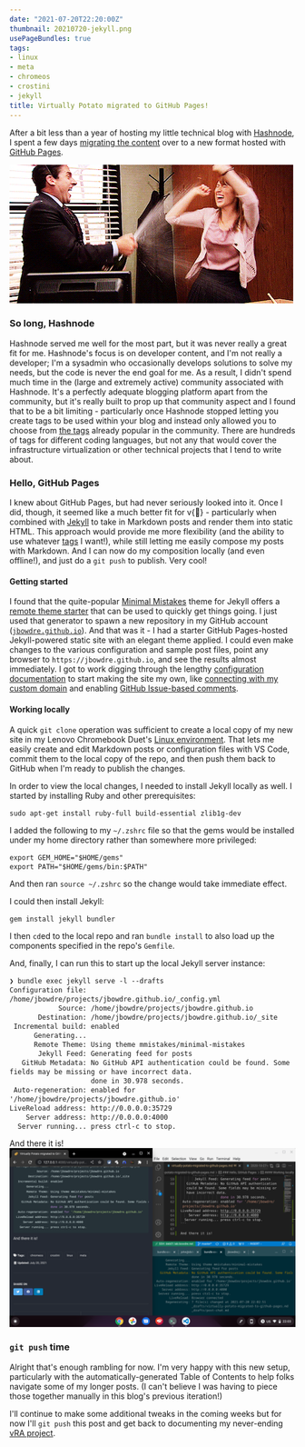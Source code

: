 ```yaml
---
date: "2021-07-20T22:20:00Z"
thumbnail: 20210720-jekyll.png
usePageBundles: true
tags:
- linux
- meta
- chromeos
- crostini
- jekyll
title: Virtually Potato migrated to GitHub Pages!
---
```


After a bit less than a year of hosting my little technical blog with [Hashnode](https://hashnode.com), I spent a few days [migrating the content](/script-to-update-image-embed-links-in-markdown-files) over to a new format hosted with [GitHub Pages](https://pages.github.com/). 

![Party!](20210720-party.gif)

### So long, Hashnode
Hashnode served me well for the most part, but it was never really a great fit for me. Hashnode's focus is on developer content, and I'm not really a developer; I'm a sysadmin who occasionally develops solutions to solve my needs, but the code is never the end goal for me. As a result, I didn't spend much time in the (large and extremely active) community associated with Hashnode. It's a perfectly adequate blogging platform apart from the community, but it's really built to prop up that community aspect and I found that to be a bit limiting - particularly once Hashnode stopped letting you create tags to be used within your blog and instead only allowed you to choose from [the tags](https://hashnode.com/tags) already popular in the community. There are hundreds of tags for different coding languages, but not any that would cover the infrastructure virtualization or other technical projects that I tend to write about.

### Hello, GitHub Pages
I knew about GitHub Pages, but had never seriously looked into it. Once I did, though, it seemed like a much better fit for v{:potato:} - particularly when combined with [Jekyll](https://jekyllrb.com/) to take in Markdown posts and render them into static HTML. This approach would provide me more flexibility (and the ability to use whatever [tags](/tags) I want!), while still letting me easily compose my posts with Markdown. And I can now do my composition locally (and even offline!), and just do a `git push` to publish. Very cool!

#### Getting started
I found that the quite-popular [Minimal Mistakes](https://mademistakes.com/work/minimal-mistakes-jekyll-theme/) theme for Jekyll offers a [remote theme starter](https://github.com/mmistakes/mm-github-pages-starter/generate) that can be used to quickly get things going. I just used that generator to spawn a new repository in my GitHub account ([`jbowdre.github.io`](https://github.com/jbowdre/jbowdre.github.io)). And that was it - I had a starter GitHub Pages-hosted Jekyll-powered static site with an elegant theme applied. I could even make changes to the various configuration and sample post files, point any browser to `https://jbowdre.github.io`, and see the results almost immediately. I got to work digging through the lengthy [configuration documentation](https://mmistakes.github.io/minimal-mistakes/docs/configuration/) to start making the site my own, like [connecting with my custom domain](https://docs.github.com/en/pages/configuring-a-custom-domain-for-your-github-pages-site/managing-a-custom-domain-for-your-github-pages-site) and enabling [GitHub Issue-based comments](https://github.com/apps/utterances).

#### Working locally
A quick `git clone` operation was sufficient to create a local copy of my new site in my Lenovo Chromebook Duet's [Linux environment](/setting-up-linux-on-a-new-lenovo-chromebook-duet-bonus-arm64-complications). That lets me easily create and edit Markdown posts or configuration files with VS Code, commit them to the local copy of the repo, and then push them back to GitHub when I'm ready to publish the changes. 

In order to view the local changes, I needed to install Jekyll locally as well. I started by installing Ruby and other prerequisites:
```shell
sudo apt-get install ruby-full build-essential zlib1g-dev
```

I added the following to my `~/.zshrc` file so that the gems would be installed under my home directory rather than somewhere more privileged:
```shell
export GEM_HOME="$HOME/gems"
export PATH="$HOME/gems/bin:$PATH"
```

And then ran `source ~/.zshrc` so the change would take immediate effect. 

I could then install Jekyll:
```shell
gem install jekyll bundler
```

I then `cd`ed to the local repo and ran `bundle install` to also load up the components specified in the repo's `Gemfile`.

And, finally, I can run this to start up the local Jekyll server instance:
```shell
❯ bundle exec jekyll serve -l --drafts
Configuration file: /home/jbowdre/projects/jbowdre.github.io/_config.yml
            Source: /home/jbowdre/projects/jbowdre.github.io
       Destination: /home/jbowdre/projects/jbowdre.github.io/_site
 Incremental build: enabled
      Generating... 
      Remote Theme: Using theme mmistakes/minimal-mistakes
       Jekyll Feed: Generating feed for posts
   GitHub Metadata: No GitHub API authentication could be found. Some fields may be missing or have incorrect data.
                    done in 30.978 seconds.
 Auto-regeneration: enabled for '/home/jbowdre/projects/jbowdre.github.io'
LiveReload address: http://0.0.0.0:35729
    Server address: http://0.0.0.0:4000
  Server running... press ctrl-c to stop.
```

And there it is!
![Jekyll running locally on my Chromebook](20210720-jekyll.png)

### `git push` time
Alright that's enough rambling for now. I'm very happy with this new setup, particularly with the automatically-generated Table of Contents to help folks navigate some of my longer posts. (I can't believe I was having to piece those together manually in this blog's previous iteration!)

I'll continue to make some additional tweaks in the coming weeks but for now I'll `git push` this post and get back to documenting my never-ending [vRA project](/series/vra8). 
